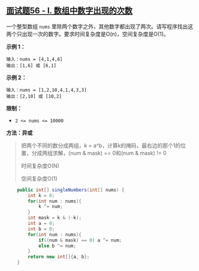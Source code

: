 ## [面试题56 - I. 数组中数字出现的次数](https://leetcode-cn.com/problems/shu-zu-zhong-shu-zi-chu-xian-de-ci-shu-lcof/)

一个整型数组 `nums` 里除两个数字之外，其他数字都出现了两次。请写程序找出这两个只出现一次的数字。要求时间复杂度是O(n)，空间复杂度是O(1)。

**示例 1：**

```
输入：nums = [4,1,4,6]
输出：[1,6] 或 [6,1]
```

**示例 2：**

```
输入：nums = [1,2,10,4,1,4,3,3]
输出：[2,10] 或 [10,2]
```

**限制：**

- `2 <= nums <= 10000`

**方法：异或**

> 把两个不同的数分成两组，k = a^b，计算k的掩码，最右边的那个1的位置，分成两组求解，(num & mask) == 0和(num & mask) != 0
>
> 时间复杂度O(N)
>
> 空间复杂度O(1)

```java
    public int[] singleNumbers(int[] nums) {
        int k = 0;
        for(int num : nums){
            k ^= num;
        }
        int mask = k & (-k);
        int a = 0;
        int b = 0;
        for(int num : nums){
            if((num & mask) == 0) a ^= num;
            else b ^= num;
        }
        return new int[]{a, b};
    }
```



